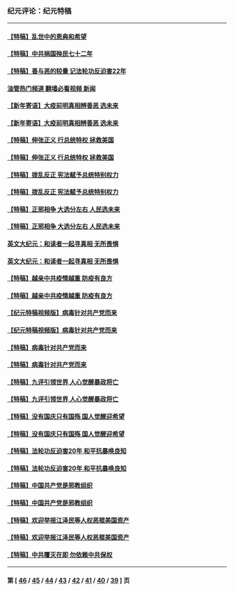 ### 纪元评论：纪元特稿
---
#### [【特稿】乱世中的恩典和希望](../../pages/nsc424/n13734687.md?07100330) 
#### [【特稿】中共祸国殃民七十二年](../../pages/nsc424/n13272607.md?07100330) 
#### [【特稿】善与恶的较量 记法轮功反迫害22年](../../pages/nsc424/n13086597.md?07100330) 
#### [油管热门频道 翻墙必看视频 新闻](ok?07100330)
#### [【新年寄语】大疫前明真相辨善恶 选未来](../../pages/nsc424/n12660855.md?07100330) 
#### [【新年寄语】大疫前明真相辨善恶 选未来](../../pages/nsc424/n12660855.md?07100330) 
#### [【特稿】伸张正义 行总统特权 拯救美国](../../pages/nsc424/n12616806.md?07100330) 
#### [【特稿】伸张正义 行总统特权 拯救美国](../../pages/nsc424/n12616806.md?07100330) 
#### [【特稿】拨乱反正 宪法赋予总统特别权力](../../pages/nsc424/n12598306.md?07100330) 
#### [【特稿】拨乱反正 宪法赋予总统特别权力](../../pages/nsc424/n12598306.md?07100330) 
#### [【特稿】正邪相争 大选分左右 人民选未来](../../pages/nsc424/n12545208.md?07100330) 
#### [【特稿】正邪相争 大选分左右 人民选未来](../../pages/nsc424/n12545208.md?07100330) 
#### [英文大纪元：和读者一起寻真相 无所畏惧](../../pages/nsc424/n12542027.md?07100330) 
#### [英文大纪元：和读者一起寻真相 无所畏惧](../../pages/nsc424/n12542027.md?07100330) 
#### [【特稿】越亲中共疫情越重 防疫有良方](../../pages/nsc424/n12042989.md?07100330) 
#### [【特稿】越亲中共疫情越重 防疫有良方](../../pages/nsc424/n12042989.md?07100330) 
#### [【纪元特稿视频版】病毒针对共产党而来](../../pages/nsc424/n11977328.md?07100330) 
#### [【纪元特稿视频版】病毒针对共产党而来](../../pages/nsc424/n11977328.md?07100330) 
#### [【特稿】病毒针对共产党而来](../../pages/nsc424/n11928818.md?07100330) 
#### [【特稿】病毒针对共产党而来](../../pages/nsc424/n11928818.md?07100330) 
#### [【特稿】九评引领世界 人心觉醒暴政将亡](../../pages/nsc424/n11660496.md?07100330) 
#### [【特稿】九评引领世界 人心觉醒暴政将亡](../../pages/nsc424/n11660496.md?07100330) 
#### [【特稿】没有国庆只有国殇 国人觉醒迎希望](../../pages/nsc424/n11549354.md?07100330) 
#### [【特稿】没有国庆只有国殇 国人觉醒迎希望](../../pages/nsc424/n11549354.md?07100330) 
#### [【特稿】法轮功反迫害20年 和平抗暴唤良知](../../pages/nsc424/n11389135.md?07100330) 
#### [【特稿】法轮功反迫害20年 和平抗暴唤良知](../../pages/nsc424/n11389135.md?07100330) 
#### [【特稿】中国共产党是邪教组织](../../pages/nsc424/n11355551.md?07100330) 
#### [【特稿】中国共产党是邪教组织](../../pages/nsc424/n11355551.md?07100330) 
#### [【特稿】欢迎举报江泽民等人权恶棍美国资产](../../pages/nsc424/n11303040.md?07100330) 
#### [【特稿】欢迎举报江泽民等人权恶棍美国资产](../../pages/nsc424/n11303040.md?07100330) 
#### [【特稿】中共覆灭在即 勿依赖中共保权](../../pages/nsc424/n11278510.md?07100330) 

---
#### 第 [ [46](./46.md?07100330) / [45](./45.md?07100330) / [44](./44.md?07100330) / [43](./43.md?07100330) / [42](./42.md?07100330) / [41](./41.md?07100330) / [40](./40.md?07100330) / [39](./39.md?07100330) ] 页
